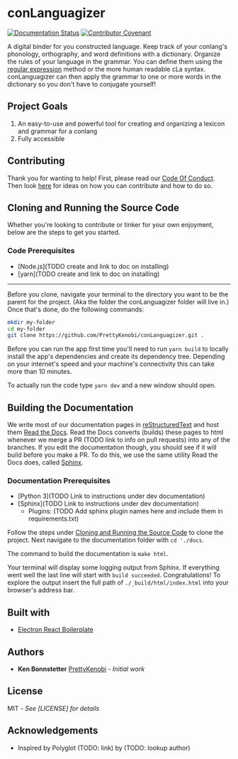 # conLanguagizer

[![Documentation Status](https://readthedocs.org/projects/conlanguagizer/badge/?version=latest)](https://conlanguagizer.readthedocs.io/en/latest/?badge=latest)
[![Contributor Covenant](https://img.shields.io/badge/Contributor%20Covenant-v2.0%20adopted-ff69b4.svg)](code_of_conduct.md)

A digital binder for you constructed language. Keep track of your conlang's phonology, orthography, and word definitions with a dictionary. Organize the rules of your language in the grammar. You can define them using the [regular expression](https://en.wikipedia.org/wiki/Regular_expression) method or the more human readable cLa syntax. conLanguagizer can then apply the grammar to one or more words in the dictionary so you don't have to conjugate yourself!

## Project Goals

1. An easy-to-use and powerful tool for creating and organizing a lexicon and grammar for a conlang
1. Fully accessible

## Contributing

Thank you for wanting to help! First, please read our [Code Of Conduct](https://conlanguagizer.readthedocs.io/en/latest/CODE_OF_CONDUCT.html). Then look [here](https://conlanguagizer.readthedocs.io/en/latest/contributing.html) for ideas on how you can contribute and how to do so.

## Cloning and Running the Source Code

Whether you're looking to contribute or tinker for your own enjoyment, below are the steps to get you started.

### Code Prerequisites

- [Node.js](TODO create and link to doc on installing)
- [yarn](TODO create and link to doc on installing)

---

Before you clone, navigate your terminal to the directory you want to be the parent for the project. (Aka the folder the conLanguagizer folder will live in.)
Once that's done, do the following commands:

```bash
mkdir my-folder
cd my-folder
git clone https://github.com/PrettyKenobi/conLanguagizer.git .
```

Before you can run the app first time you'll need to run `yarn build` to locally install the app's dependencies and create its dependency tree. Depending on your internet's speed and your machine's connectivity this can take more than 10 minutes.

To actually run the code type `yarn dev` and a new window should open.

## Building the Documentation

We write most of our documentation pages in [reStructuredText](https://docutils.sourceforge.io/docs/user/rst/quickstart.html) and host them [Read the Docs](https://readthedocs.org). Read the Docs converts (builds) these pages to html whenever we merge a PR (TODO link to info on pull requests) into any of the branches. If you edit the documentation though, you should see if it will build before you make a PR.
To do this, we use the same utility Read the Docs does, called [Sphinx](https://www.sphinx-doc.org/en/master/index.html).

### Documentation Prerequisites

- [Python 3](TODO Link to instructions under dev documentation)
- [Sphinx](TODO Link to instructions under dev documentation)
  - Plugins: (TODO Add sphinx plugin names here and include them in requirements.txt)

Follow the steps under [Cloning and Running the Source Code](#cloning-and-running-the-source-code) to clone the project. Next navigate to the documentation folder with `cd './docs`.

The command to build the documentation is `make html`.

Your terminal will display some logging output from Sphinx. If everything went well the last line will start with `build succeeded`. Congratulations! To explore the output insert the full path of `./_build/html/index.html` into your browser's address bar.

## Built with

- [Electron React Boilerplate](https://github.com/electron-react-boilerplate)

## Authors

- **Ken Bonnstetter** [PrettyKenobi](https://github.com/PrettyKenobi) - _Initial work_

## License

MIT - _See [LICENSE] for details_

## Acknowledgements

- Inspired by Polyglot (TODO: link) by (TODO: lookup author)
